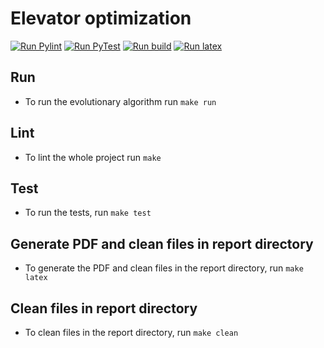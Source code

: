 # Elevator optimization

[![Run Pylint](https://github.com/Civil-Data/Grupp24/actions/workflows/pylint.yml/badge.svg)](https://github.com/Civil-Data/Grupp24/actions/workflows/pylint.yml) [![Run PyTest](https://github.com/Civil-Data/Grupp24/actions/workflows/pytest.yml/badge.svg)](https://github.com/Civil-Data/Grupp24/actions/workflows/pytest.yml) [![Run build](https://github.com/Civil-Data/Grupp24/actions/workflows/run.yml/badge.svg)](https://github.com/Civil-Data/Grupp24/actions/workflows/run.yml) [![Run latex](https://github.com/Civil-Data/Grupp24/actions/workflows/latex.yml/badge.svg)](https://github.com/Civil-Data/Grupp24/actions/workflows/latex.yml)

## Run

- To run the evolutionary algorithm run `make run`

## Lint

- To lint the whole project run `make`

## Test

- To run the tests, run `make test`

## Generate PDF and clean files in report directory

- To generate the PDF and clean files in the report directory, run `make latex`

## Clean files in report directory

- To clean files in the report directory, run `make clean`
